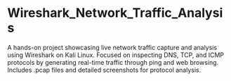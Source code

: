 # Wireshark_Network_Traffic_Analysis
A hands-on project showcasing live network traffic capture and analysis using Wireshark on Kali Linux. Focused on inspecting DNS, TCP, and ICMP protocols by generating real-time traffic through ping and web browsing. Includes .pcap files and detailed screenshots for protocol analysis.
